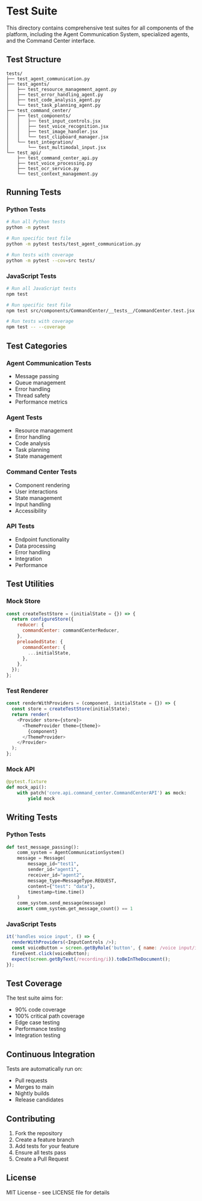 # Test Suite

This directory contains comprehensive test suites for all components of the platform, including the Agent Communication System, specialized agents, and the Command Center interface.

## Test Structure

```
tests/
├── test_agent_communication.py
├── test_agents/
│   ├── test_resource_management_agent.py
│   ├── test_error_handling_agent.py
│   ├── test_code_analysis_agent.py
│   └── test_task_planning_agent.py
├── test_command_center/
│   ├── test_components/
│   │   ├── test_input_controls.jsx
│   │   ├── test_voice_recognition.jsx
│   │   ├── test_image_handler.jsx
│   │   └── test_clipboard_manager.jsx
│   └── test_integration/
│       └── test_multimodal_input.jsx
└── test_api/
    ├── test_command_center_api.py
    ├── test_voice_processing.py
    ├── test_ocr_service.py
    └── test_context_management.py
```

## Running Tests

### Python Tests
```bash
# Run all Python tests
python -m pytest

# Run specific test file
python -m pytest tests/test_agent_communication.py

# Run tests with coverage
python -m pytest --cov=src tests/
```

### JavaScript Tests
```bash
# Run all JavaScript tests
npm test

# Run specific test file
npm test src/components/CommandCenter/__tests__/CommandCenter.test.jsx

# Run tests with coverage
npm test -- --coverage
```

## Test Categories

### Agent Communication Tests
- Message passing
- Queue management
- Error handling
- Thread safety
- Performance metrics

### Agent Tests
- Resource management
- Error handling
- Code analysis
- Task planning
- State management

### Command Center Tests
- Component rendering
- User interactions
- State management
- Input handling
- Accessibility

### API Tests
- Endpoint functionality
- Data processing
- Error handling
- Integration
- Performance

## Test Utilities

### Mock Store
```javascript
const createTestStore = (initialState = {}) => {
  return configureStore({
    reducer: {
      commandCenter: commandCenterReducer,
    },
    preloadedState: {
      commandCenter: {
        ...initialState,
      },
    },
  });
};
```

### Test Renderer
```javascript
const renderWithProviders = (component, initialState = {}) => {
  const store = createTestStore(initialState);
  return render(
    <Provider store={store}>
      <ThemeProvider theme={theme}>
        {component}
      </ThemeProvider>
    </Provider>
  );
};
```

### Mock API
```python
@pytest.fixture
def mock_api():
    with patch('core.api.command_center.CommandCenterAPI') as mock:
        yield mock
```

## Writing Tests

### Python Tests
```python
def test_message_passing():
    comm_system = AgentCommunicationSystem()
    message = Message(
        message_id="test1",
        sender_id="agent1",
        receiver_id="agent2",
        message_type=MessageType.REQUEST,
        content={"test": "data"},
        timestamp=time.time()
    )
    comm_system.send_message(message)
    assert comm_system.get_message_count() == 1
```

### JavaScript Tests
```javascript
it('handles voice input', () => {
  renderWithProviders(<InputControls />);
  const voiceButton = screen.getByRole('button', { name: /voice input/i });
  fireEvent.click(voiceButton);
  expect(screen.getByText(/recording/i)).toBeInTheDocument();
});
```

## Test Coverage

The test suite aims for:
- 90% code coverage
- 100% critical path coverage
- Edge case testing
- Performance testing
- Integration testing

## Continuous Integration

Tests are automatically run on:
- Pull requests
- Merges to main
- Nightly builds
- Release candidates

## Contributing

1. Fork the repository
2. Create a feature branch
3. Add tests for your feature
4. Ensure all tests pass
5. Create a Pull Request

## License

MIT License - see LICENSE file for details 
